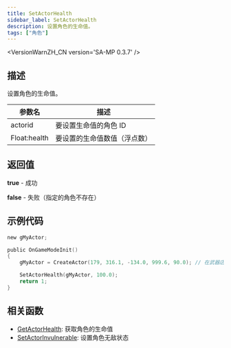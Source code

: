 ```yaml
---
title: SetActorHealth
sidebar_label: SetActorHealth
description: 设置角色的生命值。
tags: ["角色"]
---
```


<VersionWarnZH_CN version='SA-MP 0.3.7' />

## 描述

设置角色的生命值。

| 参数名       | 描述                         |
| ------------ | ---------------------------- |
| actorid      | 要设置生命值的角色 ID        |
| Float:health | 要设置的生命值数值（浮点数） |

## 返回值

**true** - 成功

**false** - 失败（指定的角色不存在）

## 示例代码

```c
new gMyActor;

public OnGameModeInit()
{
    gMyActor = CreateActor(179, 316.1, -134.0, 999.6, 90.0); // 在武器店扮演销售员的角色

    SetActorHealth(gMyActor, 100.0);
    return 1;
}
```

## 相关函数

- [GetActorHealth](GetActorHealth): 获取角色的生命值
- [SetActorInvulnerable](SetActorInvulnerable): 设置角色无敌状态
